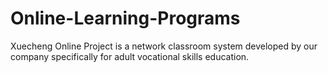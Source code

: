 # Online-Learning-Programs
Xuecheng Online Project is a network classroom system developed by our company specifically for adult vocational skills education. 
